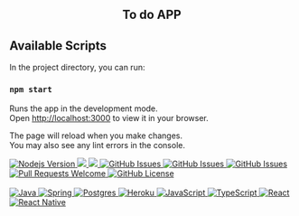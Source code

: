 <h2 align="center">
  To do APP
</h2>

## Available Scripts

In the project directory, you can run:

### `npm start`

Runs the app in the development mode.\
Open [http://localhost:3000](http://localhost:3000) to view it in your browser.

The page will reload when you make changes.\
You may also see any lint errors in the console.

 <a href="https://github.com/nodejs/node/blob/master/doc/changelogs/CHANGELOG_V14.md#14.15.0">
      <img alt="Nodejs Version" src="https://img.shields.io/badge/node.js-v14.15.0-informational?logo=Node.JS">
   </a>
<a aria-label="React Version" href="https://github.com/facebook/react/blob/master/CHANGELOG.md#1701-october-22-2020">
      <img src="https://img.shields.io/badge/react-%5E17.0.1-informational?logo=react"></img>
   </a>
<a aria-label="React Version" href="https://github.com/facebook/react/blob/master/CHANGELOG.md#1701-october-22-2020">
      <img src="https://img.shields.io/badge/postgreSQL-postgreSQL-yellow"></img>
   </a>

   <a href="https://github.com/mathrb22/DSDeliver-sds2/issues">
      <img alt="GitHub Issues" src="https://img.shields.io/github/issues/mathrb22/DSDeliver-sds2">
   </a>
    <a href="https://github.com/mathrb22/DSDeliver-sds2/issues">
      <img alt="GitHub Issues" src="https://img.shields.io/badge/Docker-3.9-red">
   </a>
    <a href="https://github.com/mathrb22/DSDeliver-sds2/issues">
      <img alt="GitHub Issues" src="https://img.shields.io/badge/Prisma-prisma-blue">
   </a>
   

   <a href="https://github.com/mathrb22/DSDeliver-sds2/pulls">
      <img alt="Pull Requests Welcome" src="https://img.shields.io/badge/PRs-welcome-brightgreen.svg?style=flat-square">
   </a>

   <a href="https://github.com/mathrb22/DSDeliver-sds2/blob/master/LICENSE">
      <img alt="GitHub License" src="https://img.shields.io/github/license/mathrb22/DSDeliver-sds2">
   </a>
   </br>
   </br>
 <a href="#-tecnologias-utilizadas">
      <img alt="Java" src="https://img.shields.io/badge/java-%23ED8B00.svg?&style=for-the-badge&logo=java&logoColor=white">
      <img alt="Spring" src="https://img.shields.io/badge/spring%20-%236DB33F.svg?&style=for-the-badge&logo=spring&logoColor=white">
      <img alt="Postgres" src="https://img.shields.io/badge/postgres-%23316192.svg?&style=for-the-badge&logo=postgresql&logoColor=white">
      <img alt="Heroku" src="https://img.shields.io/badge/heroku%20-%23430098.svg?&style=for-the-badge&logo=heroku&logoColor=white">
      <img alt="JavaScript" src="https://img.shields.io/badge/javascript%20-%23323330.svg?&style=for-the-badge&logo=javascript&logoColor=%23F7DF1E">
      <img alt="TypeScript" src="https://img.shields.io/badge/typescript%20-%23007ACC.svg?&style=for-the-badge&logo=typescript&logoColor=white">
      <img alt="React" src="https://img.shields.io/badge/react%20-%2320232a.svg?&style=for-the-badge&logo=react&logoColor=%2361DAFB">
      <img alt="React Native" src="https://img.shields.io/badge/react_native%20-%2320232a.svg?&style=for-the-badge&logo=react&logoColor=%2361DAFB">
   </a>
